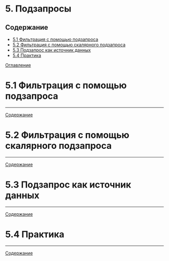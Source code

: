 # 5. Подзапросы

## Содержание

+ [5.1 Фильтрация с помощью подзапроса](#51-фильтрация-с-помощью-подзапроса)
+ [5.2 Фильтрация с помощью скалярного подзапроса](#52-фильтрация-с-помощью-скалярного-подзапроса)
+ [5.3 Подзапрос как источник данных](#53-подзапрос-как-источник-данных)
+ [5.4 Практика](#54-практика)

[Оглавление](/SQL_Data/README.md)

# 5.1 Фильтрация с помощью подзапроса

<hr>

[Содержание](#содержание)

# 5.2 Фильтрация с помощью скалярного подзапроса

<hr>

[Содержание](#содержание)

# 5.3 Подзапрос как источник данных

<hr>

[Содержание](#содержание)

# 5.4 Практика

<hr>

[Содержание](#содержание)

